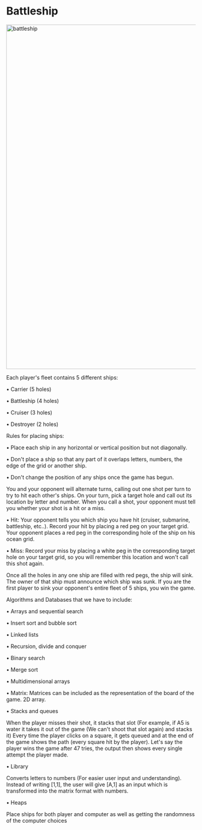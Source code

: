 # Battleship

<img width="915" alt="battleship" src="https://user-images.githubusercontent.com/63413550/193827773-c1556af6-a7e1-4c06-b06c-6518e3fca68a.png">

Each player's fleet contains 5 different ships:

  •	Carrier (5 holes)
  
  •	Battleship (4 holes)
  
  •	Cruiser (3 holes)
  
  •	Destroyer (2 holes)
  
Rules for placing ships:

  •	Place each ship in any horizontal or vertical position but not diagonally.
  
  •	Don't place a ship so that any part of it overlaps letters, numbers, the edge of the grid or another ship.
  
  •	Don't change the position of any ships once the game has begun.
  
You and your opponent will alternate turns, calling out one shot per turn to try to hit each other's ships. On your turn, pick a target hole and call out its location by letter and number. When you call a shot, your opponent must tell you whether your shot is a hit or a miss.

  •	Hit: Your opponent tells you which ship you have hit (cruiser, submarine, battleship, etc..). Record your hit by placing a red peg on your target grid. Your opponent places a red peg in the corresponding hole of the ship on his ocean grid.
  
  •	Miss: Record your miss by placing a white peg in the corresponding target hole on your target grid, so you will remember this location and won't call this shot again.
  
Once all the holes in any one ship are filled with red pegs, the ship will sink. The owner of that ship must announce which ship was sunk. If you are the first player to sink your opponent's entire fleet of 5 ships, you win the game.

Algorithms and Databases that we have to include:

  •	Arrays and sequential search
  
  •	Insert sort and bubble sort
  
  •	Linked lists
  
  •	Recursion, divide and conquer
  
  •	Binary search
  
  •	Merge sort
  
  •	Multidimensional arrays
  
  •	Matrix: Matrices can be included as the representation of the board of the game. 2D array. 
  
  •	Stacks and queues
  
  When the player misses their shot, it stacks that slot (For example, if A5 is water it takes it out of the game (We can't shoot that slot again) and stacks it)
  Every time the player clicks on a square, it gets queued and at the end of the game shows the path (every square hit by the player). Let's say the player wins the game after 47 tries, the output then shows every single attempt the player made.
  
  •	Library
  
  Converts letters to numbers (For easier user input and understanding). Instead of writing [1,1], the user will give [A,1] as an input which is transformed into the matrix format with numbers.
  
  •	Heaps
  
  Place ships for both player and computer as well as getting the randomness of the computer choices
 

